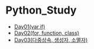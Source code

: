# Python_Study
- [Day01(var,if)](https://github.com/HYEONSEONG-KIM/Python_Study/tree/main/HelloPython/day01)
- [Day02(for, function, class)](https://github.com/HYEONSEONG-KIM/Python_Study/tree/main/HelloPython/day02)
- [Day03(다중상속, 생성자, 소멸자)](https://github.com/HYEONSEONG-KIM/Python_Study/tree/main/HelloPython/day03)
